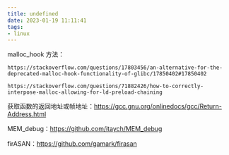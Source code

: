 ```yaml
---
title: undefined
date: 2023-01-19 11:11:41
tags:
- linux
---
```


malloc_hook 方法：

```
https://stackoverflow.com/questions/17803456/an-alternative-for-the-deprecated-malloc-hook-functionality-of-glibc/17850402#17850402

https://stackoverflow.com/questions/71882426/how-to-correctly-interpose-malloc-allowing-for-ld-preload-chaining
```

获取函数的返回地址或帧地址：https://gcc.gnu.org/onlinedocs/gcc/Return-Address.html

MEM_debug：https://github.com/itaych/MEM_debug

firASAN：https://github.com/gamark/firasan

